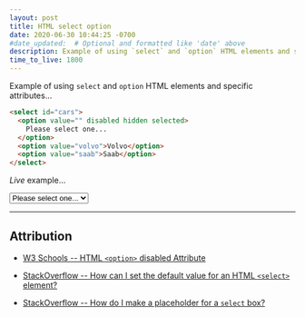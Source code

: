 ```yaml
---
layout: post
title: HTML select option
date: 2020-06-30 10:44:25 -0700
#date_updated:  # Optional and formatted like 'date' above
description: Example of using `select` and `option` HTML elements and specific attributes
time_to_live: 1800
---
```




Example of using `select` and `option` HTML elements and specific attributes...


```html
<select id="cars">
  <option value="" disabled hidden selected>
    Please select one...
  </option>
  <option value="volvo">Volvo</option>
  <option value="saab">Saab</option>
</select>
```


_Live_ example...


<select id="cars">
  <option value="" disabled hidden selected>
    Please select one...
  </option>
  <option value="volvo">Volvo</option>
  <option value="saab">Saab</option>
</select>


___


## Attribution
[heading__attribution]: #attribution "Resources that where helpful in writing this post"


- [W3 Schools -- HTML `<option>` disabled Attribute](https://www.w3schools.com/TAGS/att_option_disabled.asp)

- [StackOverflow -- How can I set the default value for an HTML `<select>` element?](https://stackoverflow.com/questions/3518002)

- [StackOverflow -- How do I make a placeholder for a `select` box?](https://stackoverflow.com/questions/5805059/how-do-i-make-a-placeholder-for-a-select-box)
